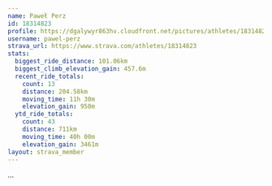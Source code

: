 ```yaml
---
name: Paweł Perz
id: 18314823
profile: https://dgalywyr863hv.cloudfront.net/pictures/athletes/18314823/5244308/1/large.jpg
username: pawel-perz
strava_url: https://www.strava.com/athletes/18314823
stats:
  biggest_ride_distance: 101.06km
  biggest_climb_elevation_gain: 457.6m
  recent_ride_totals:
    count: 13
    distance: 204.58km
    moving_time: 11h 30m
    elevation_gain: 950m
  ytd_ride_totals:
    count: 43
    distance: 711km
    moving_time: 40h 00m
    elevation_gain: 3461m
layout: strava_member
--- 
```

...
